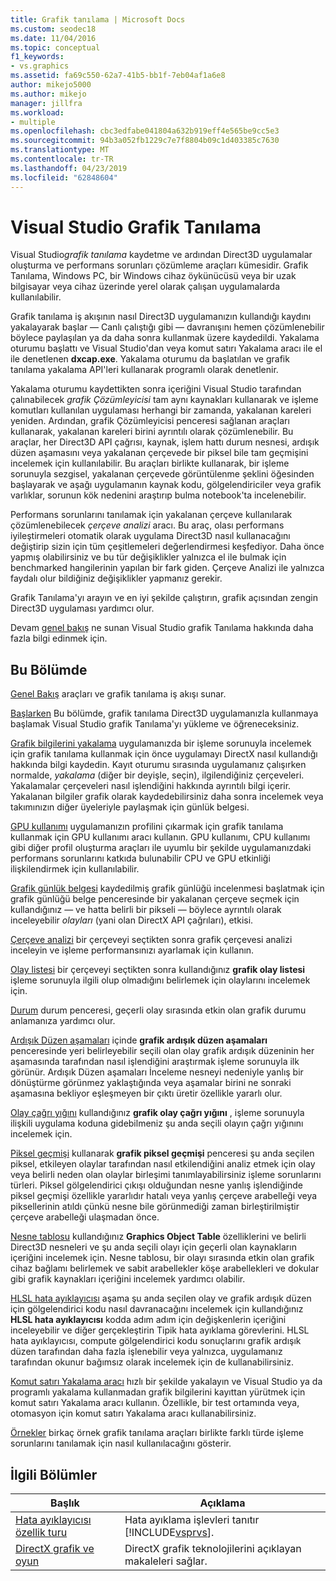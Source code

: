 ```yaml
---
title: Grafik tanılama | Microsoft Docs
ms.custom: seodec18
ms.date: 11/04/2016
ms.topic: conceptual
f1_keywords:
- vs.graphics
ms.assetid: fa69c550-62a7-41b5-bb1f-7eb04af1a6e8
author: mikejo5000
ms.author: mikejo
manager: jillfra
ms.workload:
- multiple
ms.openlocfilehash: cbc3edfabe041804a632b919eff4e565be9cc5e3
ms.sourcegitcommit: 94b3a052fb1229c7e7f8804b09c1d403385c7630
ms.translationtype: MT
ms.contentlocale: tr-TR
ms.lasthandoff: 04/23/2019
ms.locfileid: "62848604"
---
```

# <a name="visual-studio-graphics-diagnostics"></a>Visual Studio Grafik Tanılama
Visual Studio*grafik tanılama* kaydetme ve ardından Direct3D uygulamalar oluşturma ve performans sorunları çözümleme araçları kümesidir. Grafik Tanılama, Windows PC, bir Windows cihaz öykünücüsü veya bir uzak bilgisayar veya cihaz üzerinde yerel olarak çalışan uygulamalarda kullanılabilir.

 Grafik tanılama iş akışının nasıl Direct3D uygulamanızın kullandığı kaydını yakalayarak başlar — Canlı çalıştığı gibi — davranışını hemen çözümlenebilir böylece paylaşılan ya da daha sonra kullanmak üzere kaydedildi. Yakalama oturumu başlattı ve Visual Studio'dan veya komut satırı Yakalama aracı ile el ile denetlenen **dxcap.exe**. Yakalama oturumu da başlatılan ve grafik tanılama yakalama API'leri kullanarak programlı olarak denetlenir.

 Yakalama oturumu kaydettikten sonra içeriğini Visual Studio tarafından çalınabilecek *grafik Çözümleyicisi* tam aynı kaynakları kullanarak ve işleme komutları kullanılan uygulaması herhangi bir zamanda, yakalanan kareleri yeniden. Ardından, grafik Çözümleyicisi penceresi sağlanan araçları kullanarak, yakalanan kareleri birini ayrıntılı olarak çözümlenebilir. Bu araçlar, her Direct3D API çağrısı, kaynak, işlem hattı durum nesnesi, ardışık düzen aşamasını veya yakalanan çerçevede bir piksel bile tam geçmişini incelemek için kullanılabilir. Bu araçları birlikte kullanarak, bir işleme sorunuyla sezgisel, yakalanan çerçevede görüntülenme şeklini öğesinden başlayarak ve aşağı uygulamanın kaynak kodu, gölgelendiriciler veya grafik varlıklar, sorunun kök nedenini araştırıp bulma notebook'ta incelenebilir.

 Performans sorunlarını tanılamak için yakalanan çerçeve kullanılarak çözümlenebilecek *çerçeve analizi* aracı. Bu araç, olası performans iyileştirmeleri otomatik olarak uygulama Direct3D nasıl kullanacağını değiştirip sizin için tüm çeşitlemeleri değerlendirmesi keşfediyor. Daha önce yapmış olabilirsiniz ve bu tür değişiklikler yalnızca el ile bulmak için benchmarked hangilerinin yapılan bir fark giden. Çerçeve Analizi ile yalnızca faydalı olur bildiğiniz değişiklikler yapmanız gerekir.

 Grafik Tanılama'yı arayın ve en iyi şekilde çalıştırın, grafik açısından zengin Direct3D uygulaması yardımcı olur.

 Devam [genel bakış](overview-of-visual-studio-graphics-diagnostics.md) ne sunan Visual Studio grafik Tanılama hakkında daha fazla bilgi edinmek için.

## <a name="in-this-section"></a>Bu Bölümde
 [Genel Bakış](overview-of-visual-studio-graphics-diagnostics.md) araçları ve grafik tanılama iş akışı sunar.

 [Başlarken](getting-started-with-visual-studio-graphics-diagnostics.md) Bu bölümde, grafik tanılama Direct3D uygulamanızla kullanmaya başlamak Visual Studio grafik Tanılama'yı yükleme ve öğreneceksiniz.

 [Grafik bilgilerini yakalama](capturing-graphics-information.md) uygulamanızda bir işleme sorunuyla incelemek için grafik tanılama kullanmak için önce uygulamayı DirectX nasıl kullandığı hakkında bilgi kaydedin. Kayıt oturumu sırasında uygulamanız çalışırken normalde, *yakalama* (diğer bir deyişle, seçin), ilgilendiğiniz çerçeveleri. Yakalamalar çerçeveleri nasıl işlendiğini hakkında ayrıntılı bilgi içerir. Yakalanan bilgiler grafik olarak kaydedebilirsiniz daha sonra incelemek veya takımınızın diğer üyeleriyle paylaşmak için günlük belgesi.

 [GPU kullanımı](gpu-usage.md) uygulamanızın profilini çıkarmak için grafik tanılama kullanmak için GPU kullanımı aracı kullanın. GPU kullanımı, CPU kullanımı gibi diğer profil oluşturma araçları ile uyumlu bir şekilde uygulamanızdaki performans sorunlarını katkıda bulunabilir CPU ve GPU etkinliği ilişkilendirmek için kullanılabilir.

 [Grafik günlük belgesi](graphics-log-document.md) kaydedilmiş grafik günlüğü incelenmesi başlatmak için grafik günlüğü belge penceresinde bir yakalanan çerçeve seçmek için kullandığınız — ve hatta belirli bir pikseli — böylece ayrıntılı olarak inceleyebilir *olayları* (yani olan DirectX API çağrıları), etkisi.

 [Çerçeve analizi](graphics-frame-analysis.md) bir çerçeveyi seçtikten sonra grafik çerçevesi analizi inceleyin ve işleme performansınızı ayarlamak için kullanın.

 [Olay listesi](graphics-event-list.md) bir çerçeveyi seçtikten sonra kullandığınız **grafik olay listesi** işleme sorunuyla ilgili olup olmadığını belirlemek için olaylarını incelemek için.

 [Durum](graphics-state.md) durum penceresi, geçerli olay sırasında etkin olan grafik durumu anlamanıza yardımcı olur.

 [Ardışık Düzen aşamaları](graphics-pipeline-stages.md) içinde **grafik ardışık düzen aşamaları** penceresinde yeri belirleyebilir seçili olan olay grafik ardışık düzeninin her aşamasında tarafından nasıl işlendiğini araştırmak işleme sorunuyla ilk görünür. Ardışık Düzen aşamaları İnceleme nesneyi nedeniyle yanlış bir dönüştürme görünmez yaklaştığında veya aşamalar birini ne sonraki aşamasına bekliyor eşleşmeyen bir çıktı üretir özellikle yararlı olur.

 [Olay çağrı yığını](graphics-event-call-stack.md) kullandığınız **grafik olay çağrı yığını** , işleme sorunuyla ilişkili uygulama koduna gidebilmeniz şu anda seçili olayın çağrı yığınını incelemek için.

 [Piksel geçmişi](graphics-pixel-history.md) kullanarak **grafik piksel geçmişi** penceresi şu anda seçilen piksel, etkileyen olaylar tarafından nasıl etkilendiğini analiz etmek için olay veya belirli neden olan olaylar birleşimi tanımlayabilirsiniz işleme sorunlarını türleri. Piksel gölgelendirici çıkışı olduğundan nesne yanlış işlendiğinde piksel geçmişi özellikle yararlıdır hatalı veya yanlış çerçeve arabelleği veya piksellerinin atıldı çünkü nesne bile görünmediği zaman birleştirilmiştir çerçeve arabelleği ulaşmadan önce.

 [Nesne tablosu](graphics-object-table.md) kullandığınız **Graphics Object Table** özelliklerini ve belirli Direct3D nesneleri ve şu anda seçili olayı için geçerli olan kaynakların içeriğini incelemek için. Nesne tablosu, bir olayı sırasında etkin olan grafik cihaz bağlamı belirlemek ve sabit arabellekler köşe arabellekleri ve dokular gibi grafik kaynakları içeriğini incelemek yardımcı olabilir.

 [HLSL hata ayıklayıcısı](hlsl-shader-debugger.md) aşama şu anda seçilen olay ve grafik ardışık düzen için gölgelendirici kodu nasıl davranacağını incelemek için kullandığınız **HLSL hata ayıklayıcısı** kodda adım adım için değişkenlerin içeriğini inceleyebilir ve diğer gerçekleştirin Tipik hata ayıklama görevlerini. HLSL hata ayıklayıcısı, compute gölgelendirici kodu sonuçlarını grafik ardışık düzen tarafından daha fazla işlenebilir veya yalnızca, uygulamanız tarafından okunur bağımsız olarak incelemek için de kullanabilirsiniz.

 [Komut satırı Yakalama aracı](command-line-capture-tool.md) hızlı bir şekilde yakalayın ve Visual Studio ya da programlı yakalama kullanmadan grafik bilgilerini kayıttan yürütmek için komut satırı Yakalama aracı kullanın. Özellikle, bir test ortamında veya, otomasyon için komut satırı Yakalama aracı kullanabilirsiniz.

 [Örnekler](graphics-diagnostics-examples.md) birkaç örnek grafik tanılama araçları birlikte farklı türde işleme sorunlarını tanılamak için nasıl kullanılacağını gösterir.

## <a name="related-sections"></a>İlgili Bölümler

| Başlık | Açıklama |
| - | - |
| [Hata ayıklayıcısı özellik turu](/visualstudio/debugger/debugger-feature-tour) | Hata ayıklama işlevleri tanıtır [!INCLUDE[vsprvs](../../code-quality/includes/vsprvs_md.md)]. |
| [DirectX grafik ve oyun](http://go.microsoft.com/fwlink/?LinkId=256498) | DirectX grafik teknolojilerini açıklayan makaleleri sağlar. |
